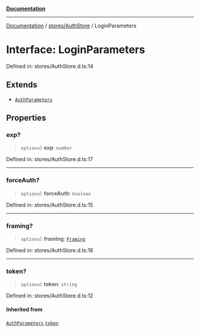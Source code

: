 [**Documentation**](../../../index.md)

***

[Documentation](../../../index.md) / [stores/AuthStore](../index.md) / LoginParameters

# Interface: LoginParameters

Defined in: stores/AuthStore.d.ts:14

## Extends

- [`AuthParameters`](AuthParameters.md)

## Properties

### exp?

> `optional` **exp**: `number`

Defined in: stores/AuthStore.d.ts:17

***

### forceAuth?

> `optional` **forceAuth**: `boolean`

Defined in: stores/AuthStore.d.ts:15

***

### framing?

> `optional` **framing**: [`Framing`](Framing.md)

Defined in: stores/AuthStore.d.ts:16

***

### token?

> `optional` **token**: `string`

Defined in: stores/AuthStore.d.ts:12

#### Inherited from

[`AuthParameters`](AuthParameters.md).[`token`](AuthParameters.md#token)
